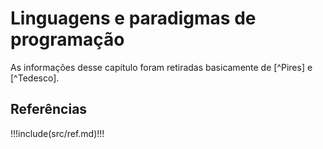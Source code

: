 
# Linguagens e paradigmas de programação


As informações desse capítulo foram retiradas basicamente de [^Pires] e [^Tedesco].


## Referências

!!!include(src/ref.md)!!!
